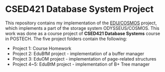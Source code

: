 # CSED421 Database System Project

This repository contains my implementation of the [EDU/COSMOS](https://github.com/odysseus-educosmos/ODYSSEUS-EduCOSMOS) project,
which implements a part of the storage system ODYSSEUS/COSMOS.
This work was done as a course project of **CSED421 Database Systems** course in POSTECH.
The five project folders contain the following:
- Project 1: Course Homework
- Project 2: EduBfM project - implementation of a buffer manager
- Project 3: EduOM project - implementation of page-related structures
- Project 4~5: EduBtM project - implementation of B+ Tree manager

